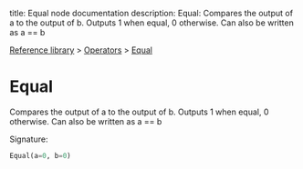 title: Equal node documentation
description: Equal: Compares the output of a to the output of b. Outputs 1 when equal, 0 otherwise. Can also be written as a == b

[Reference library](../../index.md) > [Operators](../index.md) > [Equal](index.md)

# Equal

Compares the output of a to the output of b. Outputs 1 when equal, 0 otherwise. Can also be written as a == b

Signature:
```python
Equal(a=0, b=0)
```
